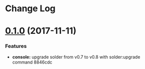 # Change Log

<a name="0.1.0"></a>
# [0.1.0](/compare/8846cdc...v0.1.0) (2017-11-11)

### Features

* **console:** upgrade solder from v0.7 to v0.8 with solder:upgrade command 8846cdc



